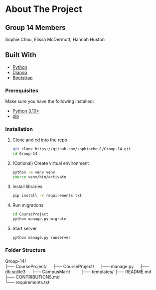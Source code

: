 # About The Project

## Group 14 Members
Sophie Chou, Elissa McDermott, Hannah Huston

## Built With
* [Python](https://www.python.org/)
* [Django](https://www.djangoproject.com/)
* [Bootstrap](https://getbootstrap.com)

### Prerequisites
Make sure you have the following installed:
* [Python 3.10+](https://www.python.org/downloads/)
* [pip](https://pip.pypa.io/en/stable/installation/)

### Installation
1. Clone and cd into the repo
   ```sh
   git clone https://github.com/sophiechou1/Group-14.git
   cd Group-14
   ```
2. (Optional) Create virtual environment
   ```sh
   python -m venv venv
   source venv/bin/activate
   ```
3. Install libraries
   ```sh
   pip install -r requirements.txt
   ```
4. Run migrations
   ```sh
   cd CourseProject
   python manage.py migrate
   ```
6.  Start server
    ```sh
    python manage.py runserver
    ```

### Folder Structure
Group-14/  
├── CourseProject/
&nbsp;&nbsp;&nbsp;&nbsp;├── CourseProject/
&nbsp;&nbsp;&nbsp;&nbsp;├── manage.py
&nbsp;&nbsp;&nbsp;&nbsp;├── db.sqlite3
&nbsp;&nbsp;&nbsp;&nbsp;├── CampusMart/
&nbsp;&nbsp;&nbsp;&nbsp;&nbsp;&nbsp;&nbsp;&nbsp;├── templates/
├── README.md  
├── CONTRIBUTIONS.md  
└── requirements.txt  
